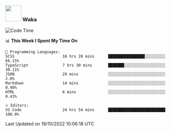 ### <img src="https://media.giphy.com/media/VgCDAzcKvsR6OM0uWg/giphy.gif" width="50"> Waka

  <!--START_SECTION:waka-->
![Code Time](http://img.shields.io/badge/Code%20Time-959%20hrs%2013%20mins-blue)

📊 **This Week I Spent My Time On** 

```text
💬 Programming Languages: 
SCSS                     16 hrs 28 mins      ████████████████░░░░░░░░░   66.15% 
TypeScript               7 hrs 30 mins       ███████░░░░░░░░░░░░░░░░░░   30.11% 
JSON                     29 mins             ░░░░░░░░░░░░░░░░░░░░░░░░░   2.0% 
Markdown                 14 mins             ░░░░░░░░░░░░░░░░░░░░░░░░░   0.98% 
HTML                     6 mins              ░░░░░░░░░░░░░░░░░░░░░░░░░   0.43%

🔥 Editors: 
VS Code                  24 hrs 54 mins      █████████████████████████   100.0%

```


 Last Updated on 19/10/2022 10:06:18 UTC
<!--END_SECTION:waka-->

